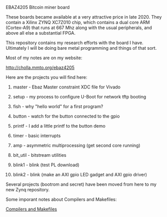 EBAZ4205 Bitcoin miner board

These boards became available at a very attractive price in late 2020.
They contain a Xilinx ZYNQ XC7Z010 chip, which contains a dual core ARM
(Cortex-A9) that runs at 667 Mhz along with the usual peripherals, and
above all else a substantial FPGA.

This repository contains my research efforts with the board I have.
Ultimately I will be doing bare metal programming and things of
that sort.

Most of my notes are on my website:

http://cholla.mmto.org/ebaz4205

Here are the projects you will find here:

1. master - Ebaz Master constraint XDC file for Vivado

1. setup - my process to configure U-Boot for network tftp booting
1. fish - why "hello world" for a first program?
1. button - watch for the button connected to the gpio
1. printf - I add a little printf to the button demo
1. timer - basic interrupts
1. amp - asymmetric multiprocessing (get second core running)

1. bit_util - bitstream utilities
1. blink1 - blink (test PL download)
1. blink2 - blink (make an AXI gpio LED gadget and AXI gpio driver)

Several projects (bootrom and secret) have been moved from here to
my new Zynq repository.

Some imporant notes about Compilers and Makefiles:

[Compilers and Makefiles](Compiler.md)
